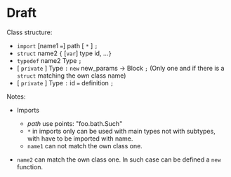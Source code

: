 Draft
=====

Class structure:

- `import` [name1 `=`] path [ `*` ] `;`
- `struct` name2 `{` [`var`] type id, ...`}`
- `typedef` name2 Type `;`
- [ `private` ] Type `:` `new` new_params -> Block `;` (Only one and if there is
  a `struct` matching the own class name)
- [ `private` ] Type `:` id `=` definition `;`

Notes:

- Imports
  - *path* use points: "foo.bath.Such"
  - `*` in imports only can be used with main types not with subtypes, with
    have to be imported with name.
  - `name1` can not match the own class one.

- `name2` can match the own class one. In such case can be defined a `new`
  function.

